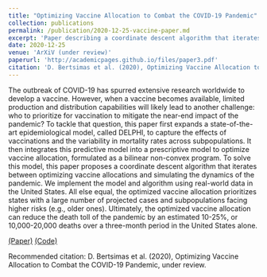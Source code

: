 ```yaml
---
title: "Optimizing Vaccine Allocation to Combat the COVID-19 Pandemic"
collection: publications
permalink: /publication/2020-12-25-vaccine-paper.md
excerpt: 'Paper describing a coordinate descent algorithm that iterates between optimizing vaccine allocations (e.g. based on the population's risk classes) and simulating the dynamics of the pandemic (using an extension of the DELPHI epidemiological model) in order to reduce the number of deaths given a certain allocated budget.'
date: 2020-12-25
venue: 'ArXiV (under review)'
paperurl: 'http://academicpages.github.io/files/paper3.pdf'
citation: 'D. Bertsimas et al. (2020), Optimizing Vaccine Allocation to Combat the COVID-19 Pandemic, under review.'
---
```


The outbreak of COVID-19 has spurred extensive research worldwide to develop a vaccine. However, when a vaccine becomes available, limited production and distribution capabilities will likely lead to another challenge: who to prioritize for vaccination to mitigate the near-end impact of the pandemic? To tackle that question, this paper first expands a state-of-the-art epidemiological model, called DELPHI, to capture the effects of vaccinations and the variability in mortality rates across subpopulations. It then integrates this predictive model into a prescriptive model to optimize vaccine allocation, formulated as a bilinear non-convex program. To solve this model, this paper proposes a coordinate descent algorithm that iterates between optimizing vaccine allocations and simulating the dynamics of the pandemic. We implement the model and algorithm using real-world data in the United States. All else equal, the optimized vaccine allocation prioritizes states with a large number of projected cases and subpopulations facing higher risks (e.g., older ones). Ultimately, the optimized vaccine allocation can reduce the death toll of the pandemic by an estimated 10-25%, or 10,000-20,000 deaths over a three-month period in the United States alone.

[(Paper)](http://academicpages.github.io/files/paper3.pdf) [(Code)](https://github.com/jivanhoe/optimal-vaccine-allocation)

Recommended citation: D. Bertsimas et al. (2020), Optimizing Vaccine Allocation to Combat the COVID-19 Pandemic, under review.
